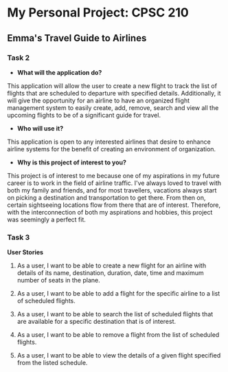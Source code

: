 # My Personal Project: CPSC 210

## Emma's Travel Guide to Airlines

### Task 2

- **What will the application do?**
  
<p> This application will allow the user to create a new flight to track the list of flights that are scheduled to 
departure with specified details. Additionally, it will give the opportunity for an airline to have an organized flight 
management system to easily create, add, remove, search and view all the upcoming flights to be of a significant guide 
for travel. </p>

- **Who will use it?** 

<p> This application is open to any interested airlines that desire to enhance airline systems for the benefit of 
creating an environment of organization. <p/>

 - **Why is this project of interest to you?**

<p> This project is of interest to me because one of my aspirations in my future career is to work in the field
of airline traffic. I've always loved to travel with both my family and friends, and for most travellers, vacations 
always start on picking a destination and transportation to get there. From then on, certain sightseeing locations flow 
from there that are of interest. Therefore, with the interconnection of both my aspirations and hobbies, this
project was seemingly a perfect fit. </p>


### Task 3

 **User Stories** 


1. As a user, I want to be able to create a new flight for an airline with details of its name, destination, duration, 
date, time and maximum number of seats in the plane. 

2. As a user, I want to be able to add a flight for the specific airline to a list of scheduled flights. 

3.  As a user, I want to be able to search the list of scheduled flights that are available for a specific destination 
    that is of interest.

4.  As a user, I want to be able to remove a flight from the list of scheduled flights. 

5. As a user, I want to be able to view the details of a given flight specified from the listed schedule. 

 


